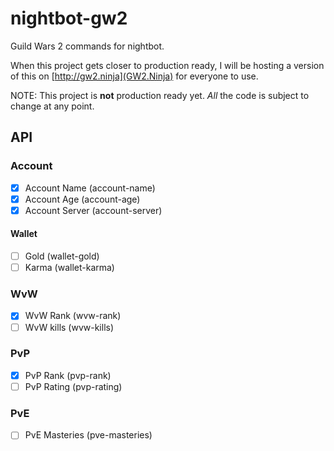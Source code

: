 # nightbot-gw2
Guild Wars 2 commands for nightbot.

When this project gets closer to production ready, I will be hosting a version of this on [http://gw2.ninja](GW2.Ninja) for everyone to use.

NOTE: This project is **not** production ready yet. *All* the code is subject to change at any point. 

## API

### Account

- [x] Account Name (account-name)
- [x] Account Age (account-age)
- [x] Account Server (account-server)

#### Wallet

- [ ] Gold (wallet-gold)
- [ ] Karma (wallet-karma)
 
### WvW
- [x] WvW Rank (wvw-rank)
- [ ] WvW kills (wvw-kills)

### PvP
- [x] PvP Rank (pvp-rank)
- [ ] PvP Rating (pvp-rating)

### PvE
- [ ] PvE Masteries (pve-masteries)
